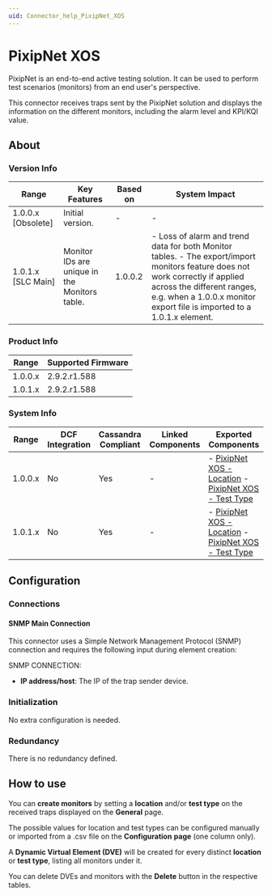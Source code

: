 ```yaml
---
uid: Connector_help_PixipNet_XOS
---
```


# PixipNet XOS

PixipNet is an end-to-end active testing solution. It can be used to perform test scenarios (monitors) from an end user's perspective.

This connector receives traps sent by the PixipNet solution and displays the information on the different monitors, including the alarm level and KPI/KQI value.

## About

### Version Info

| **Range**            | **Key Features**                              | **Based on** | **System Impact**                                                                                                                                                                                                                       |
|----------------------|-----------------------------------------------|--------------|-----------------------------------------------------------------------------------------------------------------------------------------------------------------------------------------------------------------------------------------|
| 1.0.0.x \[Obsolete\] | Initial version.                              | \-           | \-                                                                                                                                                                                                                                      |
| 1.0.1.x \[SLC Main\] | Monitor IDs are unique in the Monitors table. | 1.0.0.2      | \- Loss of alarm and trend data for both Monitor tables. - The export/import monitors feature does not work correctly if applied across the different ranges, e.g. when a 1.0.0.x monitor export file is imported to a 1.0.1.x element. |

### Product Info

| **Range** | **Supported Firmware** |
|-----------|------------------------|
| 1.0.0.x   | 2.9.2.r1.588           |
| 1.0.1.x   | 2.9.2.r1.588           |

### System Info

| **Range** | **DCF Integration** | **Cassandra Compliant** | **Linked Components** | **Exported Components**                                                                                                                                            |
|-----------|---------------------|-------------------------|-----------------------|--------------------------------------------------------------------------------------------------------------------------------------------------------------------|
| 1.0.0.x   | No                  | Yes                     | \-                    | \- [PixipNet XOS - Location](xref:Connector_help_PixipNet_XOS_-_Location) - [PixipNet XOS - Test Type](xref:Connector_help_PixipNet_XOS_-_Test_Type) |
| 1.0.1.x   | No                  | Yes                     | \-                    | \- [PixipNet XOS - Location](xref:Connector_help_PixipNet_XOS_-_Location) - [PixipNet XOS - Test Type](xref:Connector_help_PixipNet_XOS_-_Test_Type) |

## Configuration

### Connections

#### SNMP Main Connection

This connector uses a Simple Network Management Protocol (SNMP) connection and requires the following input during element creation:

SNMP CONNECTION:

- **IP address/host**: The IP of the trap sender device.

### Initialization

No extra configuration is needed.

### Redundancy

There is no redundancy defined.

## How to use

You can **create monitors** by setting a **location** and/or **test type** on the received traps displayed on the **General** page.

The possible values for location and test types can be configured manually or imported from a .csv file on the **Configuration** **page** (one column only).

A **Dynamic Virtual Element (DVE)** will be created for every distinct **location** or **test type**, listing all monitors under it.

You can delete DVEs and monitors with the **Delete** button in the respective tables.

